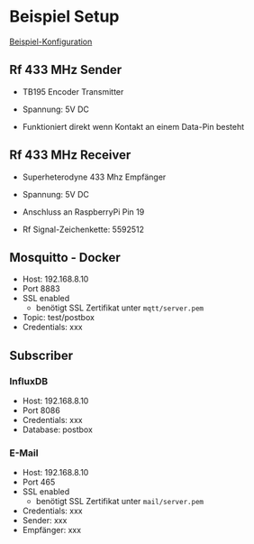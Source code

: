 # Beispiel Setup

[Beispiel-Konfiguration](config.ini)

## Rf 433 MHz Sender

- TB195 Encoder Transmitter
- Spannung: 5V DC

- Funktioniert direkt wenn Kontakt an einem Data-Pin besteht

## Rf 433 MHz Receiver

- Superheterodyne 433 Mhz Empfänger
- Spannung: 5V DC

- Anschluss an RaspberryPi Pin 19
- Rf Signal-Zeichenkette: 5592512 

## Mosquitto - Docker

- Host: 192.168.8.10
- Port 8883
- SSL enabled
  - benötigt SSL Zertifikat unter `mqtt/server.pem`
- Topic: test/postbox
- Credentials: xxx

## Subscriber

### InfluxDB

- Host: 192.168.8.10
- Port 8086
- Credentials: xxx
- Database: postbox

### E-Mail

- Host: 192.168.8.10
- Port 465
- SSL enabled
  - benötigt SSL Zertifikat unter `mail/server.pem`
- Credentials: xxx
- Sender: xxx
- Empfänger: xxx

